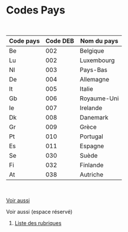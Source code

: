 # Codes Pays



 








| Code pays | Code DEB | Nom du pays |
|-----------|----------|-------------|
| Be        | 002      | Belgique    |
| Lu        | 002      | Luxembourg  |
| Nl        | 003      | Pays-Bas    |
| De        | 004      | Allemagne   |
| It        | 005      | Italie      |
| Gb        | 006      | Royaume-Uni |
| Ie        | 007      | Irelande    |
| Dk        | 008      | Danemark    |
| Gr        | 009      | Grèce       |
| Pt        | 010      | Portugal    |
| Es        | 011      | Espagne     |
| Se        | 030      | Suède       |
| Fi        | 032      | Finlande    |
| At        | 038      | Autriche    |



 


[Voir aussi](javascript:RelatedTopic0.Click())



Voir aussi (espace réservé)


1. [Liste des rubriques](#)



